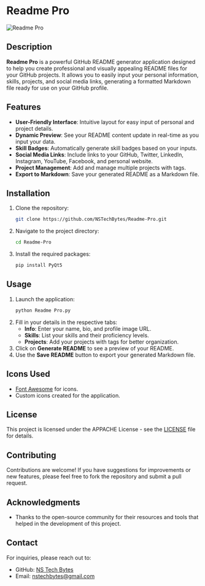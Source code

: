 # Readme Pro

![Readme Pro](https://img.shields.io/badge/Readme%20Pro-000000?style=flat&logo=appveyor)

## Description

**Readme Pro** is a powerful GitHub README generator application designed to help you create professional and visually appealing README files for your GitHub projects. It allows you to easily input your personal information, skills, projects, and social media links, generating a formatted Markdown file ready for use on your GitHub profile.

## Features

- **User-Friendly Interface**: Intuitive layout for easy input of personal and project details.
- **Dynamic Preview**: See your README content update in real-time as you input your data.
- **Skill Badges**: Automatically generate skill badges based on your inputs.
- **Social Media Links**: Include links to your GitHub, Twitter, LinkedIn, Instagram, YouTube, Facebook, and personal website.
- **Project Management**: Add and manage multiple projects with tags.
- **Export to Markdown**: Save your generated README as a Markdown file.

## Installation

1. Clone the repository:
   ```bash
   git clone https://github.com/NSTechBytes/Readme-Pro.git
   ```
2. Navigate to the project directory:
   ```bash
   cd Readme-Pro
   ```
3. Install the required packages:
   ```bash
   pip install PyQt5
   ```

## Usage

1. Launch the application:
   ```bash
   python Readme Pro.py
   ```
2. Fill in your details in the respective tabs:
   - **Info**: Enter your name, bio, and profile image URL.
   - **Skills**: List your skills and their proficiency levels.
   - **Projects**: Add your projects with tags for better organization.
3. Click on **Generate README** to see a preview of your README.
4. Use the **Save README** button to export your generated Markdown file.

## Icons Used

- [Font Awesome](https://fontawesome.com/) for icons.
- Custom icons created for the application.

## License

This project is licensed under the APPACHE License - see the [LICENSE](LICENSE) file for details.

## Contributing

Contributions are welcome! If you have suggestions for improvements or new features, please feel free to fork the repository and submit a pull request.

## Acknowledgments

- Thanks to the open-source community for their resources and tools that helped in the development of this project.

## Contact

For inquiries, please reach out to:
- GitHub: [NS Tech Bytes](https://github.com/NSTechBytes)
- Email: nstechbytes@gmail.com


